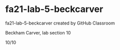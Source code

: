 # fa21-lab-5-beckcarver
fa21-lab-5-beckcarver created by GitHub Classroom

Beckham Carver, lab section 10

10/10
